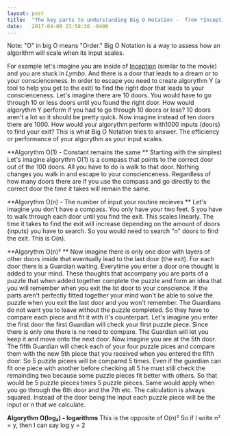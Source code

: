 ```yaml
---
layout: post
title:  "The key parts to understanding Big O Notation -  from *Inception*. "
date:   2017-04-09 23:58:36 -0400
---
```



Note: "O" in big O means "Order."
Big O Notation is a way to assess how an algorithm will scale when its input scales. 

For example let's imagine you are inside of [Inception](http://www.imdb.com/title/tt1375666/) (similar to the movie) and you are stuck in *Lymbo*. And there is a door that leads to a dream or to your conscienceness. In order to escape you need to create algorythm Y (a tool to help you get to the exit) to find the right door that leads to your conscienceness. Let's imagine there are 10 doors. You would have to go through 10 or less doors until you found the right door. 
How would algorythm Y perform if you had to go through 10 doors or less? 10 doors aren't a lot so it should be pretty quick. Now imagine instead of ten doors there are 1000. How would your algorythm perform with1000 inputs (doors) to find your exit? This is what Big O Notation tries to answer. The efficiency or performance of your algorythm as your input scales. 

**Algorythm O(1) - Constant remains the same **
Starting with the simplest
Let's imagine algorythm O(1) is a compass that points to the correct door out of the 100 doors. All you have to do is walk to that door. Nothing changes you walk in and escape to your conscienceness. Regardless of how many doors there are if you use the compass and go directly to the correct door the time it takes will remain the same. 


**Algorythm O(n) - The number of input your routine recieves **
Let's imagine you don't have a compass. You only have your two feet. S you have to walk through each door until you find the exit. This scales linearly. The time it takes to find the exit will increase depending on the amount of doors (inputs) you have to search. So you would need to search "n" doors to find the exit. This is O(n). 

**Algorythm O(n)² **
Now imagine there is only one door with layers of other doors inside that eventually lead to the last door (the exit). For each door there is a Guardian waiting. Everytime you enter a door one thought is added to your mind. These thoughts that accompany you are parts of  a puzzle that when added together complete the puzzle and form an idea that you will remember when you exit the lst door to your conscience. If the parts aren't perfectly fitted together your mind won't be able to solve the puzzle when you exit the last door and you won't remember. The Guardians do not want you to leave without the puzzle completed. So they have to compare each piece and fit it with it's counterpart. 
Let's imagine you enter the first door the first Guardian will check your first puzzle piece. Since there is only one there is no need to compare. The Guardian will let you keep it and move onto the next door. Now imagine you are at the 5th door. The fifth Guardian will check each of your four puzzle pices and compare them with the new 5th piece that you received when you entered the fifth door. So 5 puzzle picees will be compared 5 times. Even if the guardian can fit one piece with another before checking all 5 he must still check the remainding two because some puzzle pieces fit better with others. So that would be 5 puzzle pieces times 5 puzzle pieces. Same would apply when you go through the 6th door and the 7th etc. The calculation is always squared. Instead of the door being the input each puzzle piece will be the input or *n* that we calculate. 

**Algorythm O(log₂) - logarithms**
This is the opposite of O(n)²
So if I write n² = y, then I can say log y = 2


